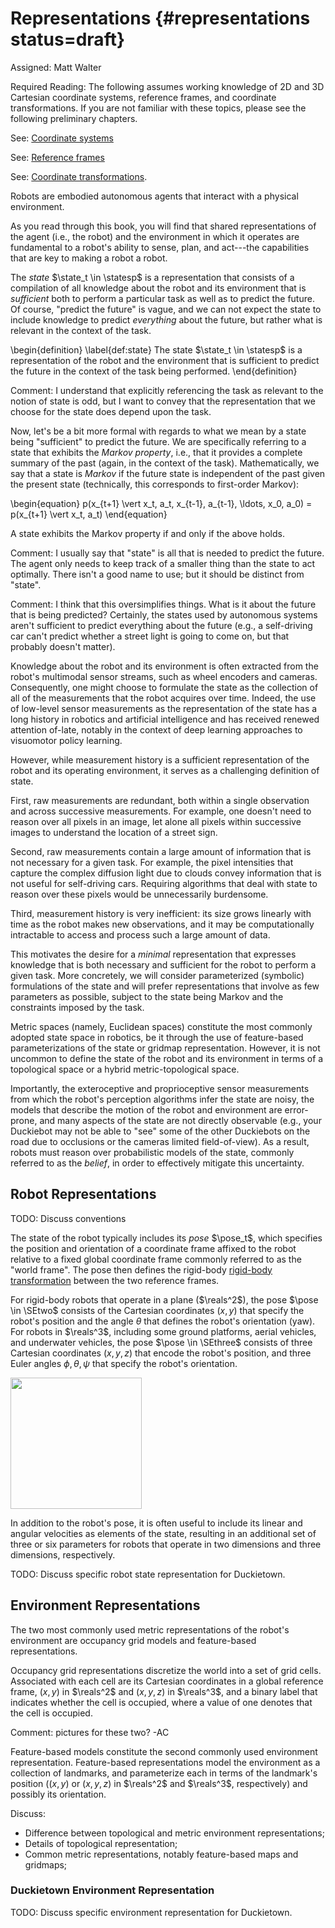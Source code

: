 # Representations  {#representations status=draft}

Assigned: Matt Walter

<div class="requirements" markdown="1">

Required Reading: The following assumes working knowledge of 2D and 3D Cartesian coordinate systems, reference frames, and coordinate transformations. If you are not familiar with these topics, please see the following preliminary chapters.

See: [Coordinate systems](#coordinate_systems)

See: [Reference frames](+preliminaries#reference_frames)

See: [Coordinate transformations](+preliminaries#transformations).

</div>


<!--
**Discuss**:
* Introduction to the notion of *state* as a sufficient statistic that represents the agent (robot) and environment.
* Describe qualities: sufficient statistic; compact (i.e., not conveying unnecessary information); and readily interpretable.
* Define notion of *static* and *dynamic* states.
* Provide examples of robot and environment states.
-->

Robots are embodied autonomous agents that interact with a physical environment.

As you read through this book, you will find that shared representations of the agent (i.e., the robot) and the environment in which it operates are fundamental to a robot's ability to sense, plan, and act---the capabilities that are key to making a robot a robot.

The *state* $\state_t \in \statesp$ is a representation that consists of a compilation of all knowledge about the robot and its environment that is *sufficient* both to perform a particular task as well as to predict the future. Of course, "predict the future" is vague, and we can not expect the state to include knowledge to predict *everything* about the future, but rather what is relevant in the context of the task.

\begin{definition}   \label{def:state}
    The state $\state_t \in \statesp$ is a representation of the robot and the environment that is sufficient to predict the future in the context of the task being performed.
\end{definition}

Comment: I understand that explicitly referencing the task as relevant to the notion of state is odd, but I want to convey that the representation that we choose for the state does depend upon the task.

Now, let's be a bit more formal with regards to what we mean by a state being "sufficient" to predict the future. We are specifically referring to a state that exhibits the *Markov property*, i.e., that it provides a complete summary of the past (again, in the context of the task). Mathematically, we say that a state is *Markov* if the future state is independent of the past given the present state (technically, this corresponds to first-order Markov):

\begin{equation}
    p(x_{t+1} \vert x_t, a_t, x_{t-1}, a_{t-1}, \ldots, x_0, a_0) = p(x_{t+1} \vert x_t, a_t)
\end{equation}

A state exhibits the Markov property if and only if the above holds.

Comment: I usually say that "state" is all that is needed to predict the future.
The agent only needs to keep track of a smaller thing than the state to act optimally.
There isn't a good name to use; but it should be distinct from "state".

Comment: I think that this oversimplifies things. What is it about the future that is being predicted? Certainly, the states used by autonomous systems aren't sufficient to predict everything about the future (e.g., a self-driving car can't predict whether a street light is going to come on, but that probably doesn't matter).

Knowledge about the robot and its environment is often extracted from the robot's multimodal sensor streams, such as wheel encoders and cameras. Consequently, one might choose to formulate the state as the collection of all of the measurements that the robot acquires over time. Indeed, the use of low-level sensor measurements as the representation of the state has a long history in robotics and artificial intelligence and has received renewed attention of-late, notably in the context of deep learning approaches to visuomotor policy learning.

However, while measurement history is a sufficient representation of the robot and its operating environment, it serves as a challenging definition of state.

First, raw measurements are redundant, both within a single observation and across successive measurements. For example, one doesn't need to reason over all pixels in an image, let alone all pixels within successive images to understand the location of a street sign.

Second, raw measurements contain a large amount of information that is not necessary for a given task. For example, the pixel intensities that capture the complex diffusion light due to clouds convey information that is not useful for self-driving cars. Requiring algorithms that deal with state to reason over these pixels would be unnecessarily burdensome.

Third, measurement history is very inefficient: its size grows linearly with time as the robot makes new observations, and it may be computationally intractable to access and process such a large amount of data.

This motivates the desire for a *minimal* representation that expresses knowledge that is both necessary and sufficient for the robot to perform a given task. More concretely, we will consider parameterized (symbolic) formulations of the state and will prefer representations that involve as few parameters as possible, subject to the state being Markov and the constraints imposed by the task.

Metric spaces (namely, Euclidean spaces) constitute the most commonly adopted state space in robotics, be it through the use of feature-based parameterizations of the state or gridmap representation. However, it is not uncommon to define the state of the robot and its environment in terms of a topological space or a hybrid metric-topological space.

Importantly, the exteroceptive and proprioceptive sensor measurements from which the robot's perception algorithms infer the state are noisy, the models that describe the motion of the robot and environment are error-prone, and many aspects of the state are not directly observable (e.g., your Duckiebot may not be able to "see" some of the other Duckiebots on the road due to occlusions or the cameras limited field-of-view). As a result, robots must reason over probabilistic models of the state, commonly referred to as the *belief*, in order to effectively mitigate this uncertainty.

## Robot Representations

TODO: Discuss conventions

The state of the robot typically includes its *pose* $\pose_t$, which specifies the position and orientation of a coordinate frame affixed to the robot relative to a fixed global coordinate frame commonly referred to as the "world frame". The pose then defines the rigid-body [rigid-body transformation](+preliminaries#transformations) between the two reference frames.

For rigid-body robots that operate in a plane ($\reals^2$), the pose $\pose \in \SEtwo$ consists of the Cartesian coordinates $(x,y)$ that specify the robot's position and the angle $\theta$ that defines the robot's orientation (yaw). For robots in $\reals^3$, including some ground platforms, aerial vehicles, and underwater vehicles, the pose $\pose \in \SEthree$ consists of three Cartesian coordinates $(x, y, z)$ that encode the robot's position, and three Euler angles $\phi, \theta, \psi$ that specify the robot's orientation.

<div figure-id="fig:robot_pose_2d" figure-caption="The pose $\pose_t$ of a robot operating in a two-dimensional world consists of the robots $(x,y)$ position and orientation $\theta$ relative to a fixed reference frame.">
  <img src="robot_pose_2d.pdf" style='width: 15em; height:auto'/>
</div>

In addition to the robot's pose, it is often useful to include its linear and angular velocities as elements of the state, resulting in an additional set of three or six parameters for robots that operate in two dimensions and three dimensions, respectively.

<!--
Define the notion of:

* *pose* for mobile robots;
* *configuration* for manipulators
* robot and joint velocities
-->

TODO: Discuss specific robot state representation for Duckietown.

## Environment Representations

The two most commonly used metric representations of the robot's environment are occupancy grid models and feature-based representations.

Occupancy grid representations discretize the world into a set of grid cells. Associated with each cell are its Cartesian coordinates in a global reference frame, $(x,y)$ in $\reals^2$ and $(x,y,z)$ in $\reals^3$, and a binary label that indicates whether the cell is occupied, where a value of one denotes that the cell is occupied.

Comment: pictures for these two? -AC

Feature-based models constitute the second commonly used environment representation. Feature-based representations model the environment as a collection of landmarks, and parameterize each in terms of the landmark's  position ($(x,y)$ or $(x,y,z)$ in $\reals^2$ and $\reals^3$, respectively) and possibly its orientation.


Discuss:

* Difference between topological and metric environment representations;
* Details of topological representation;
* Common metric representations, notably feature-based maps and gridmaps;

### Duckietown Environment Representation

TODO: Discuss specific environment representation for Duckietown.
